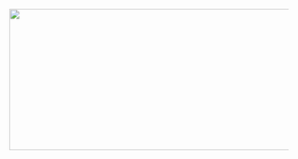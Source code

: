 <p align="center">
  <img width="556" height="256" src="https://github.com/wallaceloos/Image_Processing/images/filtro1.png">
</p>
